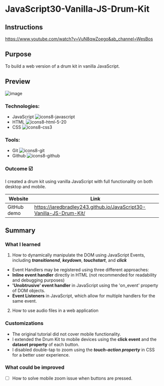 
# JavaScript30-Vanilla-JS-Drum-Kit


## Instructions

https://www.youtube.com/watch?v=VuN8qwZoego&ab_channel=WesBos
## Purpose

To build a web version of a drum kit in vanilla JavaScript.
## Preview

![image](https://user-images.githubusercontent.com/107898107/211130836-220563b1-56bc-4fa6-a5d8-59161b18a4d6.png)


### Technologies:

* JavaScript ![icons8-javascript](https://user-images.githubusercontent.com/107898107/211131252-7d1364bd-b6c2-4e77-876c-d3c7b4ecf126.svg)
* HTML  ![icons8-html-5-20](https://user-images.githubusercontent.com/107898107/211131200-886e1ba5-3979-4083-a037-b9bffdbedc2d.svg)
* CSS ![icons8-css3](https://user-images.githubusercontent.com/107898107/211131340-f2d93c1f-30d0-4d7c-bd9d-78bf6dc99c95.svg)


### Tools:
* Git ![icons8-git](https://user-images.githubusercontent.com/107898107/211131596-fdb65679-35fb-4d60-8ca2-5ec536487391.svg)
* Github ![icons8-github](https://user-images.githubusercontent.com/107898107/211131605-60836c1f-9fe5-4567-a6f1-6afb2dfce9b6.svg)

### Outcome :ballot_box_with_check:
I created a drum kit using vanilla JavaScript with full functionality on both desktop and mobile.

| Website | Link | 
| ------------- | ------------- | 
| GitHub demo | https://jaredbradley243.github.io/JavaScript30-Vanilla-JS-Drum-Kit/ | ## Summary

## Summary

### What I learned
1. How to dynamically manipulate the DOM using JavaScript Events, including <b><i>transitionend</i></b>, <b><i>keydown</i></b>, <b><i>touchstart</i></b>, and <b><i>click</i></b>
  * Event Handlers may be registered using three different approaches: 
  * <b>Inline event handler</b> directly in HTML (not recommended for readability and debugging purposes)
  * <b>'Unobtrusive' event handler</b> in JavaScript using the 'on_event' property of DOM objects.
  * <b>Event Listeners</b> in JavaScript, which allow for multiple handlers for the same event.
2. How to use audio files in a web application

### Customizations
* The original tutorial did not cover mobile functionality.
* I extended the Drum Kit to mobile devices using the <b>click event</b> and the <b>dataset property</b> of each button.
* I disabled double-tap to zoom using the <b><i>touch-action property</i></b> in CSS for a better user experience.

### What could be improved
- [ ] How to solve mobile zoom issue when buttons are pressed.
